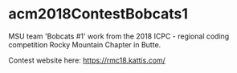 # acm2018ContestBobcats1
MSU team 'Bobcats #1' work from the 2018 ICPC - regional coding competition Rocky Mountain Chapter in Butte.

Contest website here: https://rmc18.kattis.com/
